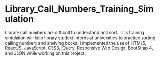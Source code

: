 # Library_Call_Numbers_Training_Simulation

Library call numbers are difficult to understand and sort. This training simulation will help library student interns at universities to practice sorting calling numbers and shelving books. I implemented the use of HTML5, ReactJS, JavaScript, CSS3, jQuery, Responsive Web Design, BootStrap 4, and JSON while working on this project.
